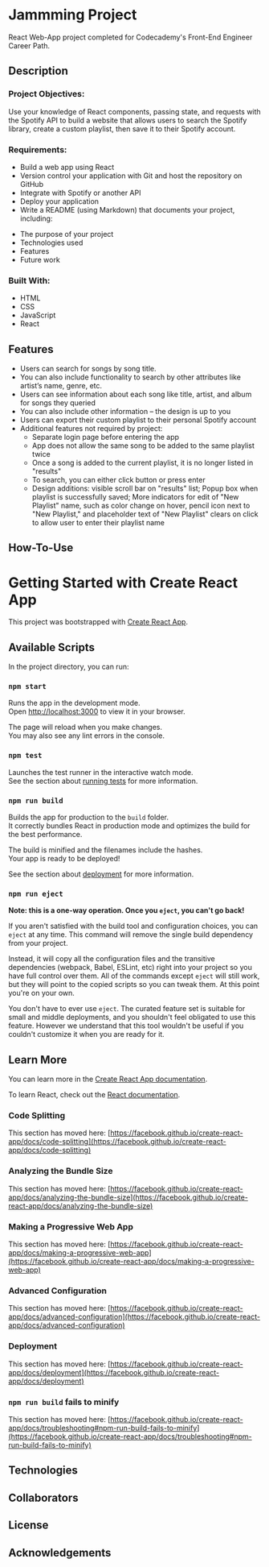 # Jammming Project 
React Web-App project completed for Codecademy's Front-End Engineer Career Path. 

## Description

### Project Objectives:
Use your knowledge of React components, passing state, and requests with the Spotify API to build a website that allows users to search the Spotify library, create a custom playlist, then save it to their Spotify account.

### Requirements:
+ Build a web app using React
+ Version control your application with Git and host the repository on GitHub
+ Integrate with Spotify or another API
+ Deploy your application
+ Write a README (using Markdown) that documents your project, including:
- The purpose of your project
- Technologies used
- Features
- Future work

### Built With:
+ HTML
+ CSS
+ JavaScript
+ React

## Features
+ Users can search for songs by song title.
+ You can also include functionality to search by other attributes like artist’s name, genre, etc.
+ Users can see information about each song like title, artist, and album for songs they queried
+ You can also include other information – the design is up to you
+ Users can export their custom playlist to their personal Spotify account
+ Additional features not required by project:
  - Separate login page before entering the app
  - App does not allow the same song to be added to the same playlist twice
  - Once a song is added to the current playlist, it is no longer listed in "results"
  - To search, you can either click button or press enter
  - Design additions: visible scroll bar on "results" list; Popup box when playlist is successfully saved; More indicators for edit of "New Playlist" name, such as color change on hover, pencil icon next to "New Playlist," and placeholder text of "New Playlist" clears on click to allow user to enter their playlist name 

## How-To-Use
# Getting Started with Create React App

This project was bootstrapped with [Create React App](https://github.com/facebook/create-react-app).

## Available Scripts

In the project directory, you can run:

### `npm start`

Runs the app in the development mode.\
Open [http://localhost:3000](http://localhost:3000) to view it in your browser.

The page will reload when you make changes.\
You may also see any lint errors in the console.

### `npm test`

Launches the test runner in the interactive watch mode.\
See the section about [running tests](https://facebook.github.io/create-react-app/docs/running-tests) for more information.

### `npm run build`

Builds the app for production to the `build` folder.\
It correctly bundles React in production mode and optimizes the build for the best performance.

The build is minified and the filenames include the hashes.\
Your app is ready to be deployed!

See the section about [deployment](https://facebook.github.io/create-react-app/docs/deployment) for more information.

### `npm run eject`

**Note: this is a one-way operation. Once you `eject`, you can't go back!**

If you aren't satisfied with the build tool and configuration choices, you can `eject` at any time. This command will remove the single build dependency from your project.

Instead, it will copy all the configuration files and the transitive dependencies (webpack, Babel, ESLint, etc) right into your project so you have full control over them. All of the commands except `eject` will still work, but they will point to the copied scripts so you can tweak them. At this point you're on your own.

You don't have to ever use `eject`. The curated feature set is suitable for small and middle deployments, and you shouldn't feel obligated to use this feature. However we understand that this tool wouldn't be useful if you couldn't customize it when you are ready for it.

## Learn More

You can learn more in the [Create React App documentation](https://facebook.github.io/create-react-app/docs/getting-started).

To learn React, check out the [React documentation](https://reactjs.org/).

### Code Splitting

This section has moved here: [https://facebook.github.io/create-react-app/docs/code-splitting](https://facebook.github.io/create-react-app/docs/code-splitting)

### Analyzing the Bundle Size

This section has moved here: [https://facebook.github.io/create-react-app/docs/analyzing-the-bundle-size](https://facebook.github.io/create-react-app/docs/analyzing-the-bundle-size)

### Making a Progressive Web App

This section has moved here: [https://facebook.github.io/create-react-app/docs/making-a-progressive-web-app](https://facebook.github.io/create-react-app/docs/making-a-progressive-web-app)

### Advanced Configuration

This section has moved here: [https://facebook.github.io/create-react-app/docs/advanced-configuration](https://facebook.github.io/create-react-app/docs/advanced-configuration)

### Deployment

This section has moved here: [https://facebook.github.io/create-react-app/docs/deployment](https://facebook.github.io/create-react-app/docs/deployment)

### `npm run build` fails to minify

This section has moved here: [https://facebook.github.io/create-react-app/docs/troubleshooting#npm-run-build-fails-to-minify](https://facebook.github.io/create-react-app/docs/troubleshooting#npm-run-build-fails-to-minify)

## Technologies

## Collaborators

## License

## Acknowledgements
